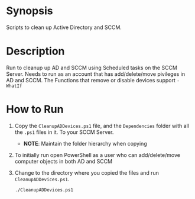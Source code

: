 # Synopsis
Scripts to clean up Active Directory and SCCM.

# Description
Run to cleanup up AD and SCCM using Scheduled tasks on the SCCM Server.
Needs to run as an account that has add/delete/move pivileges in AD and SCCM.
The Functions that remove or disable devices support `-WhatIf`

# How to Run
1. Copy the `CleanupADDevices.ps1` file, and the `Dependencies` folder with all the `.ps1` files in it. To your SCCM Server.
    - **NOTE**: Maintain the folder hierarchy when copying
2. To initially run open PowerShell as a user who can add/delete/move computer objects in both AD and SCCM 
3. Change to the directory where you copied the files and run `CleanupADDevices.ps1`. 
    
    ```
    ./CleanupADDevices.ps1
    ```

    